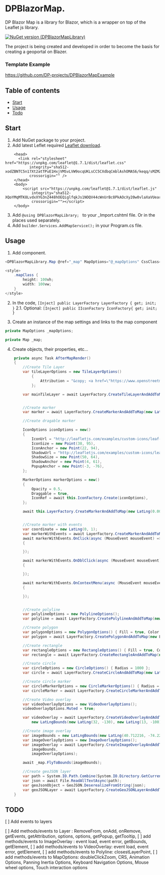 # DPBlazorMap.

DP Blazor Map is a library for Blazor, which is a wrapper on top of the Leaflet js library.

[![NuGet version (DPBlazorMapLibrary)](https://img.shields.io/nuget/v/DPBlazorMapLibrary)](https://www.nuget.org/packages/DPBlazorMapLibrary/)

The project is being created and developed in order to become the basis for creating a geoportal on Blazer.

### Template Example

https://github.com/DP-projects/DPBlazorMapExample

## Table of contents

- [Start](start)
- [Usage](usage)
- [Todo](todo)

## Start

1. Add NuGet package to your project.
2. Add latest Leflet required [Leaflet download](https://leafletjs.com/download.html).

```
	<head>
	  <link rel="stylesheet" href="https://unpkg.com/leaflet@1.7.1/dist/leaflet.css"
		   integrity="sha512-xodZBNTC5n17Xt2atTPuE1HxjVMSvLVW9ocqUKLsCC5CXdbqCmblAshOMAS6/keqq/sMZMZ19scR4PsZChSR7A=="
		   crossorigin="" />
	</head>
	<body>
	    <script src="https://unpkg.com/leaflet@1.7.1/dist/leaflet.js"
		    integrity="sha512-XQoYMqMTK8LvdxXYG3nZ448hOEQiglfqkJs1NOQV44cWnUrBc8PkAOcXy20w0vlaXaVUearIOBhiXZ5V3ynxwA=="
		    crossorigin=""></script>
	</body>
```

3. Add ```@using DPBlazorMapLibrary; ``` to your _Import.cshtml file. Or in the places used separately.
4. Add ```builder.Services.AddMapService();``` in your Program.cs file.

## Usage

1. Add component.

```c#
<DPBlazorMapLibrary.Map @ref="_map" MapOptions="@_mapOptions" CssClass="mapClass" AfterRender="@AfterMapRender"></DPBlazorMapLibrary.Map>

<style>
    .mapClass {
        height: 100vh;
        width: 100vw;
    }
</style>
```

2. In the code, ```[Inject] public LayerFactory LayerFactory { get; init; }```
2.1. Optional: ```[Inject] public IIconFactory IconFactory{ get; init; }```

3. Create an instance of the map settings and links to the map component

```c#
private MapOptions _mapOptions;
```
```c#
private Map _map;
```

4. Create objects, their properties, etc...

```c#
    private async Task AfterMapRender()
    {
        //Create Tile Layer
        var tileLayerOptions = new TileLayerOptions()
            {
                Attribution = "&copy; <a href=\"https://www.openstreetmap.org/copyright\">OpenStreetMap</a> contributors"
            };

        var mainTileLayer = await LayerFactory.CreateTileLayerAndAddToMap("https://{s}.tile.openstreetmap.org/{z}/{x}/{y}.png", _map, tileLayerOptions);


        //Create marker
        var marker = await LayerFactory.CreateMarkerAndAddToMap(new LatLng(0, 0), _map, null);

        //Create dragable marker

        IconOptions iconOptions = new()
        {
            IconUrl = "http://leafletjs.com/examples/custom-icons/leaf-green.png",
            IconSize = new Point(38, 95),
            IconAnchor = new Point(22, 94),
            ShadowUrl = "http://leafletjs.com/examples/custom-icons/leaf-shadow.png",
            ShadowSize = new Point(50, 64),
            ShadowAnchor = new Point(4, 61),
            PopupAnchor = new Point(-3, -76),
        };

        MarkerOptions markerOptions = new()
        {
            Opacity = 0.5,
            Draggable = true,
            IconRef = await this.IconFactory.Create(iconOptions),
        };

        await this.LayerFactory.CreateMarkerAndAddToMap(new LatLng(0.001, -0.001), _map, markerOptions);


        //Create marker with events
        var coordinate = new LatLng(0, 1);
        var markerWithEvents = await LayerFactory.CreateMarkerAndAddToMap(coordinate, _map, null);
        await markerWithEvents.OnClick(async (MouseEvent mouseEvent) =>
        {

        });

        await markerWithEvents.OnDblClick(async (MouseEvent mouseEvent) =>
        {

        });

        await markerWithEvents.OnContextMenu(async (MouseEvent mouseEvent) =>
        {

        });


        //Create polyline
        var polylineOptions = new PolylineOptions();
        var polyline = await LayerFactory.CreatePolylineAndAddToMap(new List<LatLng>() { new LatLng(0.1, 0.12), new LatLng(0.14, 0.12), new LatLng(0.12, 0.13) }, _map, polylineOptions);

        //Create polygon
        var polygonOptions = new PolygonOptions() { Fill = true, Color = "red" };
        var polygon = await LayerFactory.CreatePolygonAndAddToMap(new List<LatLng>() { new LatLng(1.1, 0.12), new LatLng(1.14, 0.12), new LatLng(1.12, 0.13) }, _map, polygonOptions);

        //Create rectangle
        var rectangleOptions = new RectangleOptions() { Fill = true, Color = "black" };
        var rectangle = await LayerFactory.CreateRectangleAndAddToMap(new LatLngBounds(new LatLng(1.1, 0.62), new LatLng(2.14, 1.62)), _map, rectangleOptions);

        //Create circle
        var circleOptions = new CircleOptions() { Radius = 1000 };
        var circle = await LayerFactory.CreateCircleAndAddToMap(new LatLng(0, 0), _map, circleOptions);

        //Create circle marker
        var circleMarkerOptions = new CircleMarkerOptions() { Radius = 10 };
        var circleMarker = await LayerFactory.CreateCircleMarkerAndAddToMap(new LatLng(0, 1), _map, circleMarkerOptions);

        //Create Video overlay
        var videoOverlayOptions = new VideoOverlayOptions();
        videoOverlayOptions.Muted = true;

        var videoOverlay = await LayerFactory.CreateVideoOverlayAndAddToMap("https://www.mapbox.com/bites/00188/patricia_nasa.webm", _map,
            new LatLngBounds(new LatLng(32, -130), new LatLng(13, -100)), videoOverlayOptions);

        //Create image overlay
        var imageBounds = new LatLngBounds(new LatLng(40.712216, -74.22655), new LatLng(40.773941, -74.12544));
        var imageOverlayOptions = new ImageOverlayOptions();
        var imageOverlay = await LayerFactory.CreateImageOverlayAndAddToMap("http://www.lib.utexas.edu/maps/historical/newark_nj_1922.jpg", _map,
            imageBounds,
            imageOverlayOptions);

        await _map.FlyToBounds(imageBounds);

        //Create geoJSON layer
        var path = System.IO.Path.Combine(System.IO.Directory.GetCurrentDirectory(), "wwwroot", "omsk_vodoem.geojson");
        var json = await File.ReadAllTextAsync(path);
        var geoJsonObject = GeoJSON.DeserealizeFromString(json);
        var geoJSONLayer = await LayerFactory.CreateGeoJSONLayerAndAddToMap(geoJsonObject, _map, null);
    }
```

## TODO

[ ] Add events to layers

[ ] Add methods/events to Layer : RemoveFrom, onAdd, onRemove, getEvents, getAttribution, <Popup options> options, <Tooltip options> options, getPopup, getTooltip, 
[ ] add methods/events to ImageOverlay : event load, event error, getBounds, getElement, 
[ ] add methods/events to VideoOverlay:  event load, event error, getElement, 
[ ] add methods/events to Polyline: closestLayerPoint, 
[ ] add methods/events to MapOptions: doubleClickZoom, CRS, Animation Options,  Panning Inertia Options, Keyboard Navigation Options, Mouse wheel options, Touch interaction options
